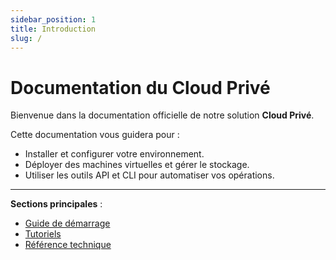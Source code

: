 ```yaml
---
sidebar_position: 1
title: Introduction
slug: /
---
```


# Documentation du Cloud Privé

Bienvenue dans la documentation officielle de notre solution **Cloud Privé**.

Cette documentation vous guidera pour :
- Installer et configurer votre environnement.
- Déployer des machines virtuelles et gérer le stockage.
- Utiliser les outils API et CLI pour automatiser vos opérations.

---

**Sections principales** :
- [Guide de démarrage](getting-started/installation.md)
- [Tutoriels](tutorials/deploy-vm.md)
- [Référence technique](reference/api.md)
